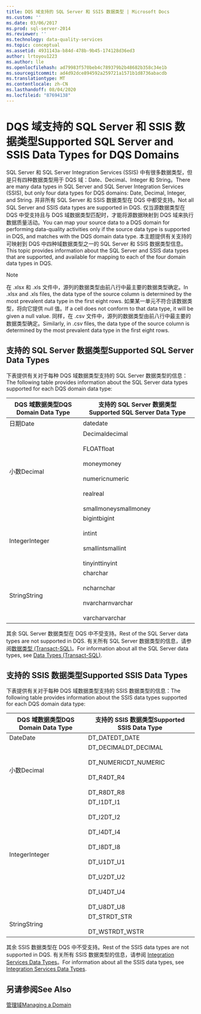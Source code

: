 ```yaml
---
title: DQS 域支持的 SQL Server 和 SSIS 数据类型 | Microsoft Docs
ms.custom: ''
ms.date: 03/06/2017
ms.prod: sql-server-2014
ms.reviewer: ''
ms.technology: data-quality-services
ms.topic: conceptual
ms.assetid: 4931143a-b84d-478b-9b45-174128d36ed3
author: lrtoyou1223
ms.author: lle
ms.openlocfilehash: ad79983f570beb4c789379b2b48682b358c34e1b
ms.sourcegitcommit: ad4d92dce894592a259721a1571b1d8736abacdb
ms.translationtype: MT
ms.contentlocale: zh-CN
ms.lasthandoff: 08/04/2020
ms.locfileid: "87694138"
---
```

# <a name="supported-sql-server-and-ssis-data-types-for-dqs-domains"></a><span data-ttu-id="22ba5-102">DQS 域支持的 SQL Server 和 SSIS 数据类型</span><span class="sxs-lookup"><span data-stu-id="22ba5-102">Supported SQL Server and SSIS Data Types for DQS Domains</span></span>
  <span data-ttu-id="22ba5-103">SQL Server 和 SQL Server Integration Services (SSIS) 中有很多数据类型，但是只有四种数据类型用于 DQS 域：Date、Decimal、Integer 和 String。</span><span class="sxs-lookup"><span data-stu-id="22ba5-103">There are many data types in SQL Server and SQL Server Integration Services (SSIS), but only four data types for DQS domains: Date, Decimal, Integer, and String.</span></span> <span data-ttu-id="22ba5-104">并非所有 SQL Server 和 SSIS 数据类型在 DQS 中都受支持。</span><span class="sxs-lookup"><span data-stu-id="22ba5-104">Not all SQL Server and SSIS data types are supported in DQS.</span></span> <span data-ttu-id="22ba5-105">仅当源数据类型在 DQS 中受支持且与 DQS 域数据类型匹配时，才能将源数据映射到 DQS 域来执行数据质量活动。</span><span class="sxs-lookup"><span data-stu-id="22ba5-105">You can map your source data to a DQS domain for performing data-quality activities only if the source data type is supported in DQS, and matches with the DQS domain data type.</span></span> <span data-ttu-id="22ba5-106">本主题提供有关支持的可映射到 DQS 中四种域数据类型之一的 SQL Server 和 SSIS 数据类型信息。</span><span class="sxs-lookup"><span data-stu-id="22ba5-106">This topic provides information about the SQL Server and SSIS data types that are supported, and available for mapping to each of the four domain data types in DQS.</span></span>  
  
> [!NOTE]  
>  <span data-ttu-id="22ba5-107">在 .xlsx 和 .xls 文件中，源列的数据类型由前八行中最主要的数据类型确定。</span><span class="sxs-lookup"><span data-stu-id="22ba5-107">In .xlsx and .xls files, the data type of the source column is determined by the most prevalent data type in the first eight rows.</span></span> <span data-ttu-id="22ba5-108">如果某一单元不符合该数据类型，将向它提供 null 值。</span><span class="sxs-lookup"><span data-stu-id="22ba5-108">If a cell does not conform to that data type, it will be given a null value.</span></span> <span data-ttu-id="22ba5-109">同样，在 .csv 文件中，源列的数据类型由前八行中最主要的数据类型确定。</span><span class="sxs-lookup"><span data-stu-id="22ba5-109">Similarly, in .csv files, the data type of the source column is determined by the most prevalent data type in the first eight rows.</span></span>  
  
##  <a name="supported-sql-server-data-types"></a><a name="SQLServer"></a><span data-ttu-id="22ba5-110">支持的 SQL Server 数据类型</span><span class="sxs-lookup"><span data-stu-id="22ba5-110">Supported SQL Server Data Types</span></span>  
 <span data-ttu-id="22ba5-111">下表提供有关对于每种 DQS 域数据类型支持的 SQL Server 数据类型的信息：</span><span class="sxs-lookup"><span data-stu-id="22ba5-111">The following table provides information about the SQL Server data types supported for each DQS domain data type:</span></span>  
  
|<span data-ttu-id="22ba5-112">DQS 域数据类型</span><span class="sxs-lookup"><span data-stu-id="22ba5-112">DQS Domain Data Type</span></span>|<span data-ttu-id="22ba5-113">支持的 SQL Server 数据类型</span><span class="sxs-lookup"><span data-stu-id="22ba5-113">Supported SQL Server Data Type</span></span>|  
|--------------------------|------------------------------------|  
|<span data-ttu-id="22ba5-114">日期</span><span class="sxs-lookup"><span data-stu-id="22ba5-114">Date</span></span>|<span data-ttu-id="22ba5-115">date</span><span class="sxs-lookup"><span data-stu-id="22ba5-115">date</span></span>|  
|<span data-ttu-id="22ba5-116">小数</span><span class="sxs-lookup"><span data-stu-id="22ba5-116">Decimal</span></span>|<span data-ttu-id="22ba5-117">Decimal</span><span class="sxs-lookup"><span data-stu-id="22ba5-117">decimal</span></span><br /><br /> <span data-ttu-id="22ba5-118">FLOAT</span><span class="sxs-lookup"><span data-stu-id="22ba5-118">float</span></span><br /><br /> <span data-ttu-id="22ba5-119">money</span><span class="sxs-lookup"><span data-stu-id="22ba5-119">money</span></span><br /><br /> <span data-ttu-id="22ba5-120">numeric</span><span class="sxs-lookup"><span data-stu-id="22ba5-120">numeric</span></span><br /><br /> <span data-ttu-id="22ba5-121">real</span><span class="sxs-lookup"><span data-stu-id="22ba5-121">real</span></span><br /><br /> <span data-ttu-id="22ba5-122">smallmoney</span><span class="sxs-lookup"><span data-stu-id="22ba5-122">smallmoney</span></span>|  
|<span data-ttu-id="22ba5-123">Integer</span><span class="sxs-lookup"><span data-stu-id="22ba5-123">Integer</span></span>|<span data-ttu-id="22ba5-124">bigint</span><span class="sxs-lookup"><span data-stu-id="22ba5-124">bigint</span></span><br /><br /> <span data-ttu-id="22ba5-125">int</span><span class="sxs-lookup"><span data-stu-id="22ba5-125">int</span></span><br /><br /> <span data-ttu-id="22ba5-126">smallint</span><span class="sxs-lookup"><span data-stu-id="22ba5-126">smallint</span></span><br /><br /> <span data-ttu-id="22ba5-127">tinyint</span><span class="sxs-lookup"><span data-stu-id="22ba5-127">tinyint</span></span>|  
|<span data-ttu-id="22ba5-128">String</span><span class="sxs-lookup"><span data-stu-id="22ba5-128">String</span></span>|<span data-ttu-id="22ba5-129">char</span><span class="sxs-lookup"><span data-stu-id="22ba5-129">char</span></span><br /><br /> <span data-ttu-id="22ba5-130">nchar</span><span class="sxs-lookup"><span data-stu-id="22ba5-130">nchar</span></span><br /><br /> <span data-ttu-id="22ba5-131">nvarchar</span><span class="sxs-lookup"><span data-stu-id="22ba5-131">nvarchar</span></span><br /><br /> <span data-ttu-id="22ba5-132">varchar</span><span class="sxs-lookup"><span data-stu-id="22ba5-132">varchar</span></span>|  
  
 <span data-ttu-id="22ba5-133">其余 SQL Server 数据类型在 DQS 中不受支持。</span><span class="sxs-lookup"><span data-stu-id="22ba5-133">Rest of the SQL Server data types are not supported in DQS.</span></span> <span data-ttu-id="22ba5-134">有关所有 SQL Server 数据类型的信息，请参阅[数据类型 (Transact-SQL)](/sql/t-sql/data-types/data-types-transact-sql)。</span><span class="sxs-lookup"><span data-stu-id="22ba5-134">For information about all the SQL Server data types, see [Data Types &#40;Transact-SQL&#41;](/sql/t-sql/data-types/data-types-transact-sql).</span></span>  
  
##  <a name="supported-ssis-data-types"></a><a name="SSIS"></a><span data-ttu-id="22ba5-135">支持的 SSIS 数据类型</span><span class="sxs-lookup"><span data-stu-id="22ba5-135">Supported SSIS Data Types</span></span>  
 <span data-ttu-id="22ba5-136">下表提供有关对于每种 DQS 域数据类型支持的 SSIS 数据类型的信息：</span><span class="sxs-lookup"><span data-stu-id="22ba5-136">The following table provides information about the SSIS data types supported for each DQS domain data type:</span></span>  
  
|<span data-ttu-id="22ba5-137">DQS 域数据类型</span><span class="sxs-lookup"><span data-stu-id="22ba5-137">DQS Domain Data Type</span></span>|<span data-ttu-id="22ba5-138">支持的 SSIS 数据类型</span><span class="sxs-lookup"><span data-stu-id="22ba5-138">Supported SSIS Data Type</span></span>|  
|--------------------------|------------------------------|  
|<span data-ttu-id="22ba5-139">Date</span><span class="sxs-lookup"><span data-stu-id="22ba5-139">Date</span></span>|<span data-ttu-id="22ba5-140">DT_DATE</span><span class="sxs-lookup"><span data-stu-id="22ba5-140">DT_DATE</span></span>|  
|<span data-ttu-id="22ba5-141">小数</span><span class="sxs-lookup"><span data-stu-id="22ba5-141">Decimal</span></span>|<span data-ttu-id="22ba5-142">DT_DECIMAL</span><span class="sxs-lookup"><span data-stu-id="22ba5-142">DT_DECIMAL</span></span><br /><br /> <span data-ttu-id="22ba5-143">DT_NUMERIC</span><span class="sxs-lookup"><span data-stu-id="22ba5-143">DT_NUMERIC</span></span><br /><br /> <span data-ttu-id="22ba5-144">DT_R4</span><span class="sxs-lookup"><span data-stu-id="22ba5-144">DT_R4</span></span><br /><br /> <span data-ttu-id="22ba5-145">DT_R8</span><span class="sxs-lookup"><span data-stu-id="22ba5-145">DT_R8</span></span>|  
|<span data-ttu-id="22ba5-146">Integer</span><span class="sxs-lookup"><span data-stu-id="22ba5-146">Integer</span></span>|<span data-ttu-id="22ba5-147">DT_I1</span><span class="sxs-lookup"><span data-stu-id="22ba5-147">DT_I1</span></span><br /><br /> <span data-ttu-id="22ba5-148">DT_I2</span><span class="sxs-lookup"><span data-stu-id="22ba5-148">DT_I2</span></span><br /><br /> <span data-ttu-id="22ba5-149">DT_I4</span><span class="sxs-lookup"><span data-stu-id="22ba5-149">DT_I4</span></span><br /><br /> <span data-ttu-id="22ba5-150">DT_I8</span><span class="sxs-lookup"><span data-stu-id="22ba5-150">DT_I8</span></span><br /><br /> <span data-ttu-id="22ba5-151">DT_U1</span><span class="sxs-lookup"><span data-stu-id="22ba5-151">DT_U1</span></span><br /><br /> <span data-ttu-id="22ba5-152">DT_U2</span><span class="sxs-lookup"><span data-stu-id="22ba5-152">DT_U2</span></span><br /><br /> <span data-ttu-id="22ba5-153">DT_U4</span><span class="sxs-lookup"><span data-stu-id="22ba5-153">DT_U4</span></span><br /><br /> <span data-ttu-id="22ba5-154">DT_U8</span><span class="sxs-lookup"><span data-stu-id="22ba5-154">DT_U8</span></span>|  
|<span data-ttu-id="22ba5-155">String</span><span class="sxs-lookup"><span data-stu-id="22ba5-155">String</span></span>|<span data-ttu-id="22ba5-156">DT_STR</span><span class="sxs-lookup"><span data-stu-id="22ba5-156">DT_STR</span></span><br /><br /> <span data-ttu-id="22ba5-157">DT_WSTR</span><span class="sxs-lookup"><span data-stu-id="22ba5-157">DT_WSTR</span></span>|  
  
 <span data-ttu-id="22ba5-158">其余 SSIS 数据类型在 DQS 中不受支持。</span><span class="sxs-lookup"><span data-stu-id="22ba5-158">Rest of the SSIS data types are not supported in DQS.</span></span> <span data-ttu-id="22ba5-159">有关所有 SSIS 数据类型的信息，请参阅 [Integration Services Data Types](../integration-services/data-flow/integration-services-data-types.md)。</span><span class="sxs-lookup"><span data-stu-id="22ba5-159">For information about all the SSIS data types, see [Integration Services Data Types](../integration-services/data-flow/integration-services-data-types.md).</span></span>  
  
## <a name="see-also"></a><span data-ttu-id="22ba5-160">另请参阅</span><span class="sxs-lookup"><span data-stu-id="22ba5-160">See Also</span></span>  
 [<span data-ttu-id="22ba5-161">管理域</span><span class="sxs-lookup"><span data-stu-id="22ba5-161">Managing a Domain</span></span>](../../2014/data-quality-services/managing-a-domain.md)  
  
  
